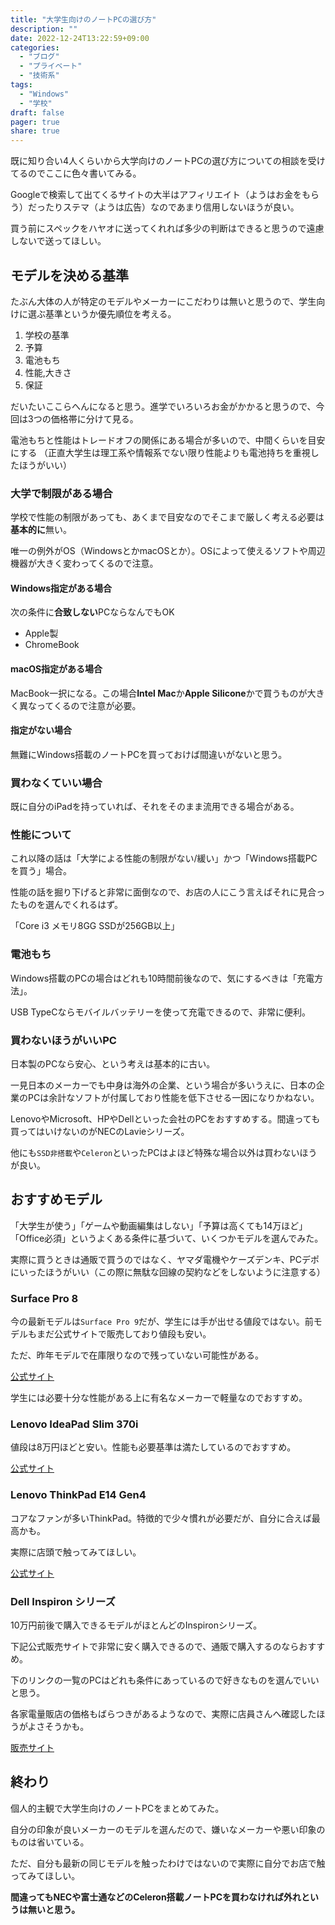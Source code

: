 ```yaml
---
title: "大学生向けのノートPCの選び方"
description: ""
date: 2022-12-24T13:22:59+09:00
categories:
  - "ブログ"
  - "プライベート"
  - "技術系"
tags:
  - "Windows"
  - "学校"
draft: false
pager: true
share: true
---
```


既に知り合い4人くらいから大学向けのノートPCの選び方についての相談を受けてるのでここに色々書いてみる。

Googleで検索して出てくるサイトの大半はアフィリエイト（ようはお金をもらう）だったりステマ（ようは広告）なのであまり信用しないほうが良い。

買う前にスペックをハヤオに送ってくれれば多少の判断はできると思うので遠慮しないで送ってほしい。

## モデルを決める基準

たぶん大体の人が特定のモデルやメーカーにこだわりは無いと思うので、学生向けに選ぶ基準というか優先順位を考える。

1. 学校の基準
2. 予算
3. 電池もち
4. 性能,大きさ
5. 保証

だいたいここらへんになると思う。進学でいろいろお金がかかると思うので、今回は3つの価格帯に分けて見る。

電池もちと性能はトレードオフの関係にある場合が多いので、中間くらいを目安にする
（正直大学生は理工系や情報系でない限り性能よりも電池持ちを重視したほうがいい）

### 大学で制限がある場合

学校で性能の制限があっても、あくまで目安なのでそこまで厳しく考える必要は**基本的に**無い。

唯一の例外がOS（WindowsとかmacOSとか）。OSによって使えるソフトや周辺機器が大きく変わってくるので注意。

#### Windows指定がある場合

次の条件に**合致しない**PCならなんでもOK

- Apple製
- ChromeBook

#### macOS指定がある場合

MacBook一択になる。この場合**Intel Mac**か**Apple Silicone**かで買うものが大きく異なってくるので注意が必要。

#### 指定がない場合

無難にWindows搭載のノートPCを買っておけば間違いがないと思う。

### 買わなくていい場合

既に自分のiPadを持っていれば、それをそのまま流用できる場合がある。

### 性能について

これ以降の話は「大学による性能の制限がない/緩い」かつ「Windows搭載PCを買う」場合。

性能の話を掘り下げると非常に面倒なので、お店の人にこう言えばそれに見合ったものを選んでくれるはず。

「Core i3 メモリ8GG SSDが256GB以上」

### 電池もち

Windows搭載のPCの場合はどれも10時間前後なので、気にするべきは「充電方法」。

USB TypeCならモバイルバッテリーを使って充電できるので、非常に便利。

### 買わないほうがいいPC

日本製のPCなら安心、という考えは基本的に古い。

一見日本のメーカーでも中身は海外の企業、という場合が多いうえに、日本の企業のPCは余計なソフトが付属しており性能を低下させる一因になりかねない。

LenovoやMicrosoft、HPやDellといった会社のPCをおすすめする。間違っても買ってはいけないのがNECのLavieシリーズ。

他にも`SSD非搭載`や`Celeron`といったPCはよほど特殊な場合以外は買わないほうが良い。

## おすすめモデル

「大学生が使う」「ゲームや動画編集はしない」「予算は高くても14万ほど」「Office必須」というよくある条件に基づいて、いくつかモデルを選んでみた。

実際に買うときは通販で買うのではなく、ヤマダ電機やケーズデンキ、PCデポにいったほうがいい（この際に無駄な回線の契約などをしないように注意する）

### Surface Pro 8

今の最新モデルは`Surface Pro 9`だが、学生には手が出せる値段ではない。前モデルもまだ公式サイトで販売しており値段も安い。

ただ、昨年モデルで在庫限りなので残っていない可能性がある。

[公式サイト](https://www.microsoft.com/ja-jp/d/surface-pro-8/8qwcrtq8v8xg)

学生には必要十分な性能がある上に有名なメーカーで軽量なのでおすすめ。


### Lenovo IdeaPad Slim 370i

値段は8万円ほどと安い。性能も必要基準は満たしているのでおすすめ。

[公式サイト](https://www.lenovo.com/jp/ja/p/laptops/ideapad/ideapad-slim-3-series/ideapad-3i-gen-7-(14-inch-intel)/len101i0052)

### Lenovo ThinkPad E14 Gen4

コアなファンが多いThinkPad。特徴的で少々慣れが必要だが、自分に合えば最高かも。

実際に店頭で触ってみてほしい。

[公式サイト](https://www.lenovo.com/jp/ja/p/laptops/thinkpad/thinkpad-e-series/thinkpad-e14-gen-4-(14-inch-intel)/len101t0042)


### Dell Inspiron シリーズ

10万円前後で購入できるモデルがほとんどのInspironシリーズ。

下記公式販売サイトで非常に安く購入できるので、通販で購入するのならおすすめ。

下のリンクの一覧のPCはどれも条件にあっているので好きなものを選んでいいと思う。

各家電量販店の価格もばらつきがあるようなので、実際に店員さんへ確認したほうがよさそうかも。

[販売サイト](https://www.dell.com/ja-jp/shop/%E3%83%87%E3%83%AB%E3%81%AE%E3%83%8E%E3%83%BC%E3%83%88%E3%83%91%E3%82%BD%E3%82%B3%E3%83%B3/sr/laptops/inspiron-laptops/microsoft-office-%E3%81%82%E3%82%8A?appliedRefinements=39970,37653,37654,37791,37680)

## 終わり

個人的主観で大学生向けのノートPCをまとめてみた。

自分の印象が良いメーカーのモデルを選んだので、嫌いなメーカーや悪い印象のものは省いている。

ただ、自分も最新の同じモデルを触ったわけではないので実際に自分でお店で触ってみてほしい。

**間違ってもNECや富士通などのCeleron搭載ノートPCを買わなければ外れというは無いと思う。**

